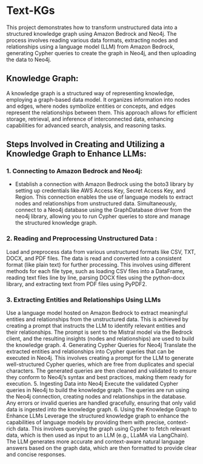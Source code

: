# Text-KGs
This project demonstrates how to transform unstructured data into a structured knowledge graph using Amazon Bedrock and Neo4j. The process involves reading various data formats, extracting nodes and relationships using a language model (LLM) from Amazon Bedrock, generating Cypher queries to create the graph in Neo4j, and then uploading the data to Neo4j.

## Knowledge Graph:
A knowledge graph is a structured way of representing knowledge, employing a graph-based data model. It organizes information into nodes and edges, where nodes symbolize entities or concepts, and edges represent the relationships between them. This approach allows for efficient storage, retrieval, and inference of interconnected data, enhancing capabilities for advanced search, analysis, and reasoning tasks.

## Steps Involved in Creating and Utilizing a Knowledge Graph to Enhance LLMs:
### 1. Connecting to Amazon Bedrock and Neo4j:
  - Establish a connection with Amazon Bedrock using the boto3 library by setting up credentials like AWS Access Key, Secret 
    Access Key, and Region. This connection enables the use of language models to extract nodes and relationships from 
    unstructured data. Simultaneously, connect to a Neo4j database using the GraphDatabase driver from the neo4j library, 
    allowing you to run Cypher queries to store and manage the structured knowledge graph.
### 2. Reading and Preprocessing Unstructured Data :
Load and preprocess data from various unstructured formats like CSV, TXT, DOCX, and PDF files. The data is read and converted into a consistent format (like plain text) for further processing. This involves using different methods for each file type, such as loading CSV files into a DataFrame, reading text files line by line, parsing DOCX files using the python-docx library, and extracting text from PDF files using PyPDF2.
### 3. Extracting Entities and Relationships Using LLMs
Use a language model hosted on Amazon Bedrock to extract meaningful entities and relationships from the unstructured data. This is achieved by creating a prompt that instructs the LLM to identify relevant entities and their relationships. The prompt is sent to the Mistral model via the Bedrock client, and the resulting insights (nodes and relationships) are used to build the knowledge graph.
4. Generating Cypher Queries for Neo4j
Translate the extracted entities and relationships into Cypher queries that can be executed in Neo4j. This involves creating a prompt for the LLM to generate well-structured Cypher queries, which are free from duplicates and special characters. The generated queries are then cleaned and validated to ensure they conform to Neo4j’s syntax and best practices, making them ready for execution.
5. Ingesting Data into Neo4j
Execute the validated Cypher queries in Neo4j to build the knowledge graph. The queries are run using the Neo4j connection, creating nodes and relationships in the database. Any errors or invalid queries are handled gracefully, ensuring that only valid data is ingested into the knowledge graph.
6. Using the Knowledge Graph to Enhance LLMs
Leverage the structured knowledge graph to enhance the capabilities of language models by providing them with precise, context-rich data. This involves querying the graph using Cypher to fetch relevant data, which is then used as input to an LLM (e.g., LLaMA via LangChain). The LLM generates more accurate and context-aware natural language answers based on the graph data, which are then formatted to provide clear and concise responses.




